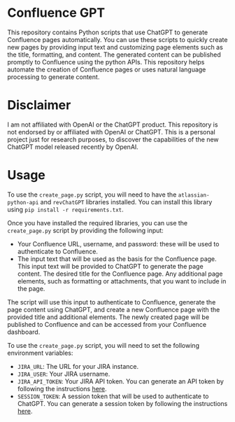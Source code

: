 # Confluence GPT
This repository contains Python scripts that use ChatGPT to generate Confluence pages automatically. You can use these scripts to quickly create new pages by providing input text and customizing page elements such as the title, formatting, and content. The generated content can be published promptly to Confluence using the python APIs. This repository helps automate the creation of Confluence pages or uses natural language processing to generate content.


# Disclaimer
I am not affiliated with OpenAI or the ChatGPT product. 
This repository is not endorsed by or affiliated with OpenAI or ChatGPT.
This is a personal project just for research purposes, to discover the capabilities of the new ChatGPT model released recently by OpenAI.


# Usage

To use the `create_page.py` script, you will need to have the `atlassian-python-api` and `revChatGPT` libraries installed. 
You can install this library using `pip install -r requirements.txt`.

Once you have installed the required libraries, you can use the `create_page.py` script by providing the following input:

- Your Confluence URL, username, and password: these will be used to authenticate to Confluence.
- The input text that will be used as the basis for the Confluence page. This input text will be provided to ChatGPT to generate the page content.
The desired title for the Confluence page.
Any additional page elements, such as formatting or attachments, that you want to include in the page.

The script will use this input to authenticate to Confluence, generate the page content using ChatGPT, and create a new Confluence page with the provided title and additional elements. The newly created page will be published to Confluence and can be accessed from your Confluence dashboard.

To use the `create_page.py` script, you will need to set the following environment variables:

-   `JIRA_URL`: The URL for your JIRA instance.
-   `JIRA_USER`: Your JIRA username.
-   `JIRA_API_TOKEN`: Your JIRA API token. You can generate an API token by following the instructions [here](https://confluence.atlassian.com/cloud/api-tokens-938839638.html).
-   `SESSION_TOKEN`: A session token that will be used to authenticate to ChatGPT. You can generate a session token by following the instructions [here](https://github.com/acheong08/ChatGPT/wiki/Setup).
